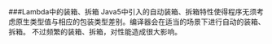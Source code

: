 ###Lambda中的装箱、拆箱
Java5中引入的自动装箱、拆箱特性使得程序无须考虑原生类型值与相应的包装类型差别。编译器会在适当的场景下进行自动的装箱、拆箱。
不过频繁的装箱、拆箱，对性能造成很大影响。